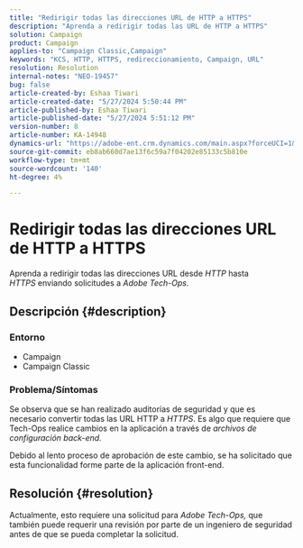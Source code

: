 ```yaml
---
title: "Redirigir todas las direcciones URL de HTTP a HTTPS"
description: "Aprenda a redirigir todas las URL de HTTP a HTTPS"
solution: Campaign
product: Campaign
applies-to: "Campaign Classic,Campaign"
keywords: "KCS, HTTP, HTTPS, redireccionamiento, Campaign, URL"
resolution: Resolution
internal-notes: "NEO-19457"
bug: false
article-created-by: Eshaa Tiwari
article-created-date: "5/27/2024 5:50:44 PM"
article-published-by: Eshaa Tiwari
article-published-date: "5/27/2024 5:51:12 PM"
version-number: 8
article-number: KA-14948
dynamics-url: "https://adobe-ent.crm.dynamics.com/main.aspx?forceUCI=1&pagetype=entityrecord&etn=knowledgearticle&id=083712a0-511c-ef11-840b-6045bd026dc7"
source-git-commit: eb8ab660d7ae13f6c59a7f04202e85133c5b810e
workflow-type: tm+mt
source-wordcount: '140'
ht-degree: 4%

---
```


# Redirigir todas las direcciones URL de HTTP a HTTPS


Aprenda a redirigir todas las direcciones URL desde *HTTP* hasta *HTTPS* enviando solicitudes a *Adobe Tech-Ops.*

## Descripción {#description}


### Entorno

- Campaign
- Campaign Classic


### Problema/Síntomas

Se observa que se han realizado auditorías de seguridad y que es necesario convertir todas las URL HTTP a *HTTPS*. Es algo que requiere que Tech-Ops realice cambios en la aplicación a través de *archivos de configuración back-end.*

Debido al lento proceso de aprobación de este cambio, se ha solicitado que esta funcionalidad forme parte de la aplicación front-end.


## Resolución {#resolution}


Actualmente, esto requiere una solicitud para *Adobe Tech-Ops,* que también puede requerir una revisión por parte de un ingeniero de seguridad antes de que se pueda completar la solicitud.
